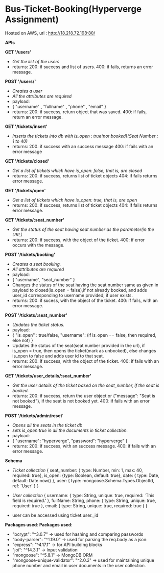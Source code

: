 # Bus-Ticket-Booking(Hyperverge Assignment)

Hosted on AWS, url : http://18.218.72.198:80/

**APIs**

**GET '/users'**
* *Get the list of the users*
* returns:
200: if success and list of users.
400: if fails, returns an error message.

**POST '/users/'**
* *Creates a user*
* *All the attributes are required*
* payload:
* {
	"username" , "fullname" , "phone" , "email"
}
* returns:
200: if success, return object that was saved.
400: if fails, return an error message.

**GET '/tickets/insert'**
* *Inserts the tickets into db with is_open : true(not booked)(Seat Number : 1 to 40)*
* returns:
200: if success with an success message
400: if fails with an error message

**GET '/tickets/closed'**
* *Get a list of tickets which have is_open: false, that is, are closed*
* returns:
200: if success, returns list of ticket objects
404: if fails returns error message.

**GET '/tickets/open'**
* *Get a list of tickets which have is_open: true, that is, are open*
* returns:
200: if success, returns list of ticket objects
404: if fails returns error message.

**GET '/tickets/:seat_number'**
* *Get the status of the seat having seat number as the parameter(in the URL)*
* returns:
200: if success, with the object of the ticket.
400: if error occurs with the message.

**POST '/tickets/booking'**
* *Creates a seat booking.*
* *All attributes are required*
* payload:
* {
	"username", "seat_number"
}
* Changes the status of the seat having the seat number same as given in payload to closed(is_open = false),if not already booked, and adds user_id corresponding to username provided, if user exists.
* returns:
200: if sucess, with the object of the ticket.
400: if fails, with an error message.

**POST '/tickets/:seat_number'**
* *Updates the ticket status.*
* payload: 
* {
	"is_open" : true/false, "username": (if is_open == false, then required, else not)
}
* Updates the status of the seat(seat number provided in the url), if is_open = true, then opens the ticket(mark as unbooked), else changes is_open to false and adds user id to that seat.
* returns:
200: if success, with the object of the ticket.
400: if fails with an error message.

**GET '/tickets/user_details/:seat_number'**
* *Get the user details of the ticket based on the seat_number, if the seat is booked.*
* returns:
200: if success, return the user object or {"message": "Seat is not booked"}, if the seat is not booked yet.
400: if fails with an error message.

**POST '/tickets/admin/reset'**
* *Opens all the seats in the ticket db*
* *sets is_open:true in all the documents in ticket collection.*
* payload:
* {
	"username": "hyperverge",
	"password": "hyperverge"
}
* returns:
200: if success, with an success message.
400: if fails with an error message.

**Schema**
* *Ticket collection*
{
	seat_number: { type: Number, min: 1, max: 40, required: true},
	is_open: {type: Boolean, default: true},
	date: { type: Date, default: Date.now() },
	user: { type: mongoose.Schema.Types.ObjectId, ref: 'User' }
}

* *User collection*
{
	username: { type: String, unique: true, required: 'This field is required.' },
	fullName: String,
	phone: { type: String, unique: true, required: true },
	email: { type: String, unique: true, required: true }
}

* user can be accessed using ticket.user._id

**Packages used**:
**Packages used**:
* "bcrypt": "^3.0.7" -> used for hashing and comparing passwords
* "body-parser": "^1.19.0" -> used for parsing the req.body as a json
* "express": "^4.17.1" -> for API building blocks
* "joi": "^14.3.1" -> Input validation
* "mongoose": "^5.8.1" -> MongoDB ORM
* "mongoose-unique-validator": "^2.0.3" -> used for maintaining unique phone number and email in user documents in the user collection.

